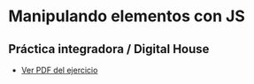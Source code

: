 # Manipulando elementos con JS
## Práctica integradora / Digital House

- <a href="">Ver PDF del ejercicio</a>
